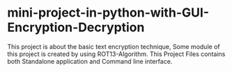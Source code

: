 # mini-project-in-python-with-GUI-Encryption-Decryption
This project is about the basic text encryption technique, Some module of this project is created by using ROT13-Algorithm. This Project Files contains both Standalone application and Command line interface.   
